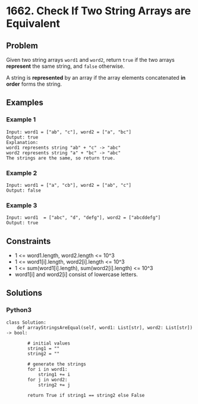 # 1662. Check If Two String Arrays are Equivalent

## Problem

Given two string arrays `word1` and `word2`, return `true` if the two arrays **represent** the same string, and `false` otherwise.

A string is **represented** by an array if the array elements concatenated **in order** forms the string.

## Examples

### Example 1

```
Input: word1 = ["ab", "c"], word2 = ["a", "bc"]
Output: true
Explanation:
word1 represents string "ab" + "c" -> "abc"
word2 represents string "a" + "bc" -> "abc"
The strings are the same, so return true.
```

### Example 2

```
Input: word1 = ["a", "cb"], word2 = ["ab", "c"]
Output: false
```

### Example 3

```
Input: word1  = ["abc", "d", "defg"], word2 = ["abcddefg"]
Output: true
```

## Constraints

* 1 <= word1.length, word2.length <= 10^3
* 1 <= word1[i].length, word2[i].length <= 10^3
* 1 <= sum(word1[i].length), sum(word2[i].length) <= 10^3
* word1[i] and word2[i] consist of lowercase letters.

## Solutions

### Python3

```
class Solution:
    def arrayStringsAreEqual(self, word1: List[str], word2: List[str]) -> bool:
        
        # initial values
        string1 = ""
        string2 = ""
        
        # generate the strings
        for i in word1:
            string1 += i
        for j in word2:
            string2 += j
            
        return True if string1 == string2 else False
```
